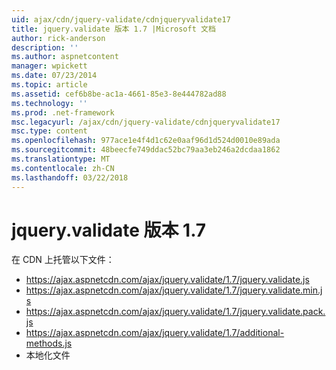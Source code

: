 ```yaml
---
uid: ajax/cdn/jquery-validate/cdnjqueryvalidate17
title: jquery.validate 版本 1.7 |Microsoft 文档
author: rick-anderson
description: ''
ms.author: aspnetcontent
manager: wpickett
ms.date: 07/23/2014
ms.topic: article
ms.assetid: cef6b8be-ac1a-4661-85e3-8e444782ad88
ms.technology: ''
ms.prod: .net-framework
msc.legacyurl: /ajax/cdn/jquery-validate/cdnjqueryvalidate17
msc.type: content
ms.openlocfilehash: 977ace1e4f4d1c62e0aaf96d1d524d0010e89ada
ms.sourcegitcommit: 48beecfe749ddac52bc79aa3eb246a2dcdaa1862
ms.translationtype: MT
ms.contentlocale: zh-CN
ms.lasthandoff: 03/22/2018
---
```

<a name="jqueryvalidate-version-17"></a>jquery.validate 版本 1.7
====================
在 CDN 上托管以下文件：

- https://ajax.aspnetcdn.com/ajax/jquery.validate/1.7/jquery.validate.js
- https://ajax.aspnetcdn.com/ajax/jquery.validate/1.7/jquery.validate.min.js
- https://ajax.aspnetcdn.com/ajax/jquery.validate/1.7/jquery.validate.pack.js
- https://ajax.aspnetcdn.com/ajax/jquery.validate/1.7/additional-methods.js
- 本地化文件
